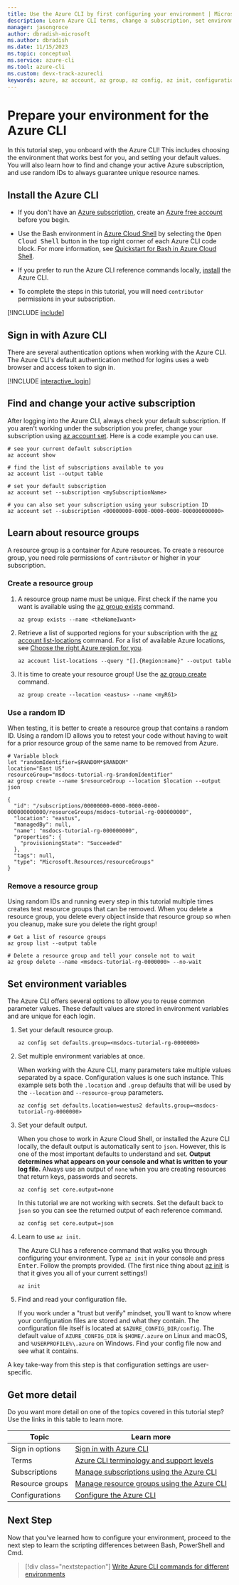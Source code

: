 ```yaml
---
title: Use the Azure CLI by first configuring your environment | Microsoft Docs
description: Learn Azure CLI terms, change a subscription, set environment variables, and create resource groups containing a random ID.
manager: jasongroce
author: dbradish-microsoft
ms.author: dbradish
ms.date: 11/15/2023
ms.topic: conceptual
ms.service: azure-cli
ms.tool: azure-cli
ms.custom: devx-track-azurecli
keywords: azure, az account, az group, az config, az init, configuration
---
```

# Prepare your environment for the Azure CLI

In this tutorial step, you onboard with the Azure CLI! This includes choosing the environment that works best for you, and setting your default values. You will also learn how to find and change your active Azure subscription, and use random IDs to always guarantee unique resource names.

## Install the Azure CLI

* If you don't have an [Azure subscription](/azure/guides/developer/azure-developer-guide#understanding-accounts-subscriptions-and-billing), create an [Azure free account](https://azure.microsoft.com/free/?ref=microsoft.com&utm_source=microsoft.com&utm_medium=docs&utm_campaign=visualstudio) before you begin.

* Use the Bash environment in [Azure Cloud Shell](/azure/cloud-shell/overview) by selecting the <kbd>Open Cloud Shell</kbd> button in the top right corner of each Azure CLI code block. For more information, see [Quickstart for Bash in Azure Cloud Shell](/azure/cloud-shell/quickstart).

* If you prefer to run the Azure CLI reference commands locally, [install](/cli/azure/install-azure-cli) the Azure CLI.

* To complete the steps in this tutorial, you will need `contributor` permissions in your subscription.

[!INCLUDE [include](./includes/current-version.md)]

## Sign in with Azure CLI

There are several authentication options when working with the Azure CLI. The Azure CLI's default authentication method for logins uses a web browser and access token to sign in.

[!INCLUDE [interactive_login](includes/interactive-login.md)]

## Find and change your active subscription

After logging into the Azure CLI, always check your default subscription. If you aren't working under the subscription you prefer, change your subscription using [az account set](/cli/azure/account#az-account-set). Here is a code example you can use.

```azurecli-interactive
# see your current default subscription
az account show

# find the list of subscriptions available to you
az account list --output table

# set your default subscription
az account set --subscription <mySubscriptionName>

# you can also set your subscription using your subscription ID
az account set --subscription <00000000-0000-0000-0000-000000000000>
```

## Learn about resource groups

A resource group is a container for Azure resources. To create a resource group, you need role permissions of  `contributor` or higher in your subscription.

### Create a resource group

1. A resource group name must be unique. First check if the name you want is available using the [az group exists](/cli/azure/group#az-group-exists) command.

   ```azurecli-interactive
   az group exists --name <theNameIwant>
   ```

1. Retrieve a list of supported regions for your subscription with the [az account list-locations](/cli/azure/account#az-account-list-locations) command. For a list of available Azure locations, see [Choose the right Azure region for you](https://azure.microsoft.com/explore/global-infrastructure/geographies/#overview).

   ```azurecli-interactive
   az account list-locations --query "[].{Region:name}" --output table
   ```

1. It is time to create your resource group! Use the [az group create](/cli/azure/group#az-group-create) command.

   ```azurecli-interactive
   az group create --location <eastus> --name <myRG1>
   ```

### Use a random ID

When testing, it is better to create a resource group that contains a random ID. Using a random ID allows you to retest your code without having to wait for a prior resource group of the same name to be removed from Azure.

```azurecli-interactive
# Variable block
let "randomIdentifier=$RANDOM*$RANDOM"
location="East US"
resourceGroup="msdocs-tutorial-rg-$randomIdentifier"
az group create --name $resourceGroup --location $location --output json
```

```output
{
  "id": "/subscriptions/00000000-0000-0000-0000-000000000000/resourceGroups/msdocs-tutorial-rg-000000000",
  "location": "eastus",
  "managedBy": null,
  "name": "msdocs-tutorial-rg-000000000",
  "properties": {
    "provisioningState": "Succeeded"
  },
  "tags": null,
  "type": "Microsoft.Resources/resourceGroups"
}
```

### Remove a resource group

Using random IDs and running every step in this tutorial multiple times creates test resource groups that can be removed. When you delete a resource group, you delete every object inside that resource group so when you cleanup, make sure you delete the right group!

```azurecli-interactive
# Get a list of resource groups
az group list --output table

# Delete a resource group and tell your console not to wait
az group delete --name <msdocs-tutorial-rg-0000000> --no-wait
```

## Set environment variables

The Azure CLI offers several options to allow you to reuse common parameter values. These default values are stored in environment variables and are unique for each login.

1. Set your default resource group.

   ```azurecli-interactive
   az config set defaults.group=<msdocs-tutorial-rg-0000000>
   ```

1. Set multiple environment variables at once.

   When working with the Azure CLI, many parameters take multiple values separated by a space. Configuration values is one such instance. This example sets both the `.location` and `.group` defaults that will be used by the `--location` and `--resource-group` parameters.

   ```azurecli-interactive
   az config set defaults.location=westus2 defaults.group=<msdocs-tutorial-rg-0000000>
   ```

1. Set your default output.

   When you chose to work in Azure Cloud Shell, or installed the Azure CLI locally, the default output is automatically sent to `json`.  However, this is one of the most important defaults to understand and set.  **Output determines what appears on your console and what is written to your log file.** Always use an output of `none` when you are creating resources that return keys, passwords and secrets.

   ```azurecli-interactive
   az config set core.output=none
   ```

   In this tutorial we are not working with secrets.  Set the default back to `json` so you can see the returned output of each reference command.

   ```azurecli-interactive
   az config set core.output=json
   ```

1. Learn to use `az init`.

   The Azure CLI has a reference command that walks you through configuring your environment. Type `az init` in your console and press <kbd>Enter</kbd>.  Follow the prompts provided. (The first nice thing about [az init](/cli/azure/reference-index#az-init) is that it gives you all of your current settings!)

   ```azurecli-interactive
   az init
   ```

1. Find and read your configuration file.

   If you work under a "trust but verify" mindset, you'll want to know where your configuration files are stored and what they contain.  The configuration file itself is located at `$AZURE_CONFIG_DIR/config`. The default value of `AZURE_CONFIG_DIR` is `$HOME/.azure` on Linux and macOS, and `%USERPROFILE%\.azure` on Windows. Find your config file now and see what it contains.

A key take-way from this step is that configuration settings are user-specific.

## Get more detail

Do you want more detail on one of the topics covered in this tutorial step? Use the links in this table to learn more.

|Topic| Learn more|
|-|-|
|Sign in options|[Sign in with Azure CLI](authenticate-azure-cli.md)
|Terms| [Azure CLI terminology and support levels](reference-types-and-status.md) |
|Subscriptions| [Manage subscriptions using the Azure CLI](manage-azure-subscriptions-azure-cli.md)
|Resource groups| [Manage resource groups using the Azure CLI](manage-azure-groups-azure-cli.md)
|Configurations| [Configure the Azure CLI](azure-cli-configuration.md)

## Next Step

Now that you've learned how to configure your environment, proceed to the next step to learn the scripting differences between Bash, PowerShell and Cmd.

> [!div class="nextstepaction"]
> [Write Azure CLI commands for different environments](./get-started-tutorial-2-work-environments.md)
